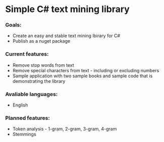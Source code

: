 # Simple C# text mining library

### Goals:
* Create an easy and stable text mining lbirary for C#
* Publish as a nuget package

### Current features:
* Remove stop words from text
* Remove special characters from text - including or excluding numbers
* Sample application with two sample books and sample code that is demonstrating the library  

### Avaliable languages:
* English

### Planned features:
* Token analysis - 1-gram, 2-gram, 3-gram, 4-gram
* Stemmings
